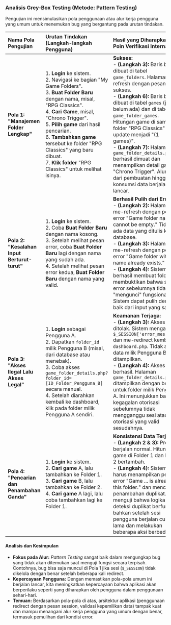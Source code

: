 ### Analisis Grey-Box Testing (Metode: Pattern Testing)

Pengujian ini mensimulasikan pola penggunaan atau alur kerja pengguna yang umum untuk menemukan bug yang bergantung pada urutan tindakan.

| Nama Pola Pengujian | Urutan Tindakan (Langkah-langkah Pengguna) | Hasil yang Diharapkan & Poin Verifikasi Internal |
| :--- | :--- | :--- |
| **Pola 1: "Manajemen Folder Lengkap"** | 1. **Login** ke sistem.<br>2. Navigasi ke bagian "My Game Folders".<br>3. **Buat Folder Baru** dengan nama, misal, "RPG Classics".<br>4. **Cari Game**, misal, "Chrono Trigger".<br>5. **Pilih game** dari hasil pencarian.<br>6. **Tambahkan game** tersebut ke folder "RPG Classics" yang baru dibuat.<br>7. **Klik folder** "RPG Classics" untuk melihat isinya. | **Sukses:**<br>- **(Langkah 3):** Baris baru dibuat di tabel `game_folders`. Halaman di-refresh dengan pesan sukses.<br>- **(Langkah 6):** Baris baru dibuat di tabel `games` (jika belum ada) dan di tabel `game_folder_games`. Hitungan game di samping folder "RPG Classics" di-update menjadi "(1 games)".<br>- **(Langkah 7):** Halaman `game_folder_details.php` berhasil dimuat dan menampilkan detail game "Chrono Trigger". Alur data dari pembuatan hingga konsumsi data berjalan lancar. |
| **Pola 2: "Kesalahan Input Berturut-turut"** | 1. **Login** ke sistem.<br>2. Coba **Buat Folder Baru** dengan nama kosong.<br>3. Setelah melihat pesan error, coba **Buat Folder Baru** lagi dengan nama yang sudah ada.<br>4. Setelah melihat pesan error kedua, **Buat Folder Baru** dengan nama yang valid. | **Berhasil Pulih dari Error:**<br>- **(Langkah 2):** Halaman me-refresh dengan pesan error "Game folder name cannot be empty." Tidak ada data yang ditulis ke database.<br>- **(Langkah 3):** Halaman me-refresh dengan pesan error "Game folder with this name already exists."<br>- **(Langkah 4):** Sistem berhasil membuat folder. Ini membuktikan bahwa status error sebelumnya tidak "mengunci" fungsionalitas. Sistem dapat pulih dengan baik dari input yang salah. |
| **Pola 3: "Akses Ilegal Lalu Akses Legal"** | 1. **Login** sebagai Pengguna A.<br>2. Dapatkan `folder_id` milik Pengguna B (misal, dari database atau menebak).<br>3. Coba akses `game_folder_details.php?folder_id=[ID_Folder_Pengguna_B]` secara manual.<br>4. Setelah diarahkan kembali ke dashboard, klik pada folder milik Pengguna A sendiri. | **Keamanan Terjaga:**<br>- **(Langkah 3):** Akses ditolak. Sistem mengatur `$_SESSION['error_message']` dan me-redirect kembali ke `dashboard.php`. Tidak ada data milik Pengguna B yang ditampilkan.<br>- **(Langkah 4):** Akses berhasil. Halaman `game_folder_details.php` ditampilkan dengan benar untuk folder milik Pengguna A. Ini menunjukkan bahwa kegagalan otorisasi sebelumnya tidak mengganggu sesi atau otorisasi yang valid sesudahnya. |
| **Pola 4: "Pencarian dan Penambahan Ganda"** | 1. **Login** ke sistem.<br>2. **Cari game** A, lalu tambahkan ke Folder 1.<br>3. **Cari game** B, lalu tambahkan ke Folder 2.<br>4. **Cari game** A lagi, lalu coba tambahkan lagi ke Folder 1. | **Konsistensi Data Terjaga:**<br>- **(Langkah 2 & 3):** Proses berjalan normal. Hitungan game di Folder 1 dan Folder 2 bertambah.<br>- **(Langkah 4):** Sistem harus menampilkan pesan error "Game ... is already in this folder." dan mencegah penambahan duplikat. Ini menguji bahwa logika deteksi duplikat berfungsi bahkan setelah sesi pengguna berjalan cukup lama dan melakukan beberapa aksi berbeda. |

#### Analisis dan Kesimpulan

* **Fokus pada Alur:** *Pattern Testing* sangat baik dalam mengungkap bug yang tidak akan ditemukan saat menguji fungsi secara terpisah. Contohnya, bug bisa saja muncul di Pola 1 jika sesi (`$_SESSION`) tidak dikelola dengan benar setelah beberapa kali redirect.
* **Kepercayaan Pengguna:** Dengan memastikan pola-pola umum ini berjalan lancar, kita meningkatkan kepercayaan bahwa aplikasi akan berperilaku seperti yang diharapkan oleh pengguna dalam penggunaan sehari-hari.
* **Temuan:** Berdasarkan pola-pola di atas, arsitektur aplikasi (penggunaan redirect dengan pesan session, validasi kepemilikan data) tampak kuat dan mampu menangani alur kerja pengguna yang umum dengan benar, termasuk pemulihan dari kondisi error.